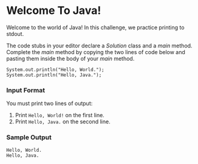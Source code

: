 # Welcome To Java!
Welcome to the world of Java! In this challenge, we practice printing to stdout.

The code stubs in your editor declare a _Solution_ class and a _main_ method. Complete the _main_ method by copying the two lines of code below and pasting them inside the body of your _main_ method.
```
System.out.println("Hello, World.");
System.out.println("Hello, Java.");
```
### Input Format
You must print two lines of output:
1. Print `Hello, World!` on the first line.
2. Print `Hello, Java.` on the second line.
### Sample Output
```
Hello, World.
Hello, Java.
```
